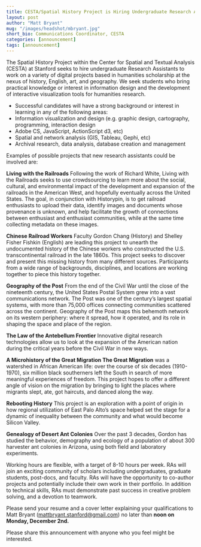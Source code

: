 ```yaml
---
title: CESTA/Spatial History Project is Hiring Undergraduate Research Assistants for Winter Quarter
layout: post
author: "Matt Bryant"
mug: "/images/headshot/mbryant.jpg"
short_bio: Communications Coordinator, CESTA
categories: [announcement]
tags: [announcement]
---
```

The Spatial History Project within the Center for Spatial and Textual Analysis (CESTA) at Stanford seeks to hire undergraduate Research Assistants to work on a variety of digital projects based in humanities scholarship at the nexus of history, English, art, and geography. We seek students who bring practical knowledge or interest in information design and the development of interactive visualization tools for humanities research.

*   Successful candidates will have a strong background or interest in learning in any of the following areas:
*   Information visualization and design (e.g. graphic design, cartography, programming, interaction design
*   Adobe CS, JavaScript, ActionScript d3, etc)
*   Spatial and network analysis (GIS, Tableau, Gephi, etc)
*   Archival research, data analysis, database creation and management

Examples of possible projects that new research assistants could be involved are:

**Living with the Railroads**
Following the work of Richard White, Living with the Railroads seeks to use crowdsourcing to learn more about the social, cultural, and environmental impact of the development and expansion of the railroads in the American West, and hopefully eventually across the United States. The goal, in conjunction with Historypin, is to get railroad enthusiasts to upload their data, identify images and documents whose provenance is unknown, and help facilitate the growth of connections between enthusiast and enthusiast communities, while at the same time collecting metadata on these images.

**Chinese Railroad Workers**
Faculty Gordon Chang (History) and Shelley Fisher Fishkin (English) are leading this project to unearth the undocumented history of the Chinese workers who constructed the U.S. transcontinental railroad in the late 1860s. This project seeks to discover and present this missing history from many different sources. Participants from a wide range of backgrounds, disciplines, and locations are working together to piece this history together.

**Geography of the Post**
From the end of the Civil War until the close of the nineteenth century, the United States Postal System grew into a vast communications network. The Post was one of the century&#8217;s largest spatial systems, with more than 75,000 offices connecting communities scattered across the continent. Geography of the Post maps this behemoth network on its western periphery: where it spread, how it operated, and its role in shaping the space and place of the region.

**The Law of the Antebellum Frontier**
Innovative digital research technologies allow us to look at the expansion of the American nation during the critical years before the Civil War in new ways.

**A Microhistory of the Great Migration The Great Migration** was a watershed in African American life: over the course of six decades (1910-1970), six million black southerners left the South in search of more meaningful experiences of freedom. This project hopes to offer a different angle of vision on the migration by bringing to light the places where migrants slept, ate, got haircuts, and danced along the way.

**Rebooting History**
This project is an exploration with a point of origin in how regional utilization of East Palo Alto&#8217;s space helped set the stage for a dynamic of inequality between the community and what would become Silicon Valley.

**Genealogy of Desert Ant Colonies** Over the past 3 decades, Gordon has studied the behavior, demography and ecology of a population of about 300 harvester ant colonies in Arizona, using both field and laboratory experiments.

Working hours are flexible, with a target of 8-10 hours per week. RAs will join an exciting community of scholars including undergraduates, graduate students, post-docs, and faculty. RAs will have the opportunity to co-author projects and potentially include their own work in their portfolio. In addition to technical skills, RAs must demonstrate past success in creative problem solving, and a devotion to teamwork.

Please send your resume and a cover letter explaining your qualifications to Matt Bryant (mattbryant.stanford@gmail.com) no later than **noon on Monday, December 2nd.**

Please share this announcement with anyone who you feel might be interested.
